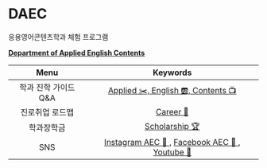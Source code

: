 # DAEC
응용영어콘텐츠학과 체험 프로그램

**[Department of Applied English Contents](https://aec.hannam.ac.kr/)**

|Menu|Keywords|
|:-:|:-:|
|학과 진학 가이드 Q&A|[Applied ✂️, English 🆎, Contents 📺](https://aec.hannam.ac.kr/department-qna/)|
|진로취업 로드맵|[Career 🎯]([https://aec.hannam.ac.kr/map/)|
|학과장학금|[Scholarship 🏆 ](https://aec.hannam.ac.kr/scholarship/)|
|SNS|[Instagram AEC 🐥 ](https://www.instagram.com/hannam_aec_official/), [Facebook AEC 🐣 ](https://www.facebook.com/profile.php?id=100086792805228), [Youtube 🐠 ](https://www.youtube.com/@hnu_aec)| 
